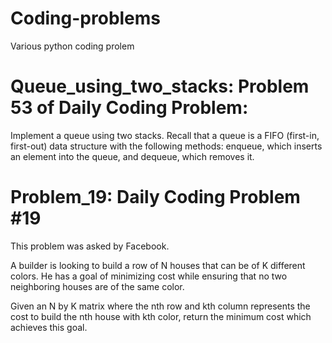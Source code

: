 # Coding-problems
Various python coding prolem

# Queue_using_two_stacks: Problem 53 of Daily Coding Problem:

Implement a queue using two stacks. Recall that a queue is a FIFO (first-in, first-out)
data structure with the following methods: enqueue, which inserts an element into the queue, and dequeue, which removes it.

# Problem_19: Daily Coding Problem #19

This problem was asked by Facebook.

A builder is looking to build a row of N houses that can be of K different colors. He has a goal of minimizing cost while ensuring that no two neighboring houses are of the same color.

Given an N by K matrix where the nth row and kth column represents the cost to build the nth house with kth color, return the minimum cost which achieves this goal.

